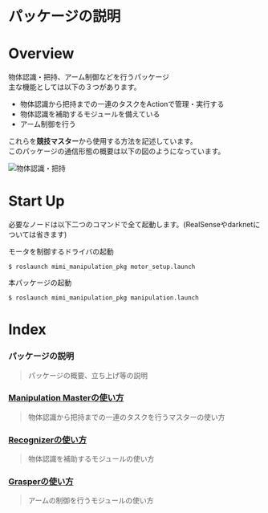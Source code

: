 # パッケージの説明  
  
  
# Overview  
物体認識・把持、アーム制御などを行うパッケージ  
主な機能としては以下の３つがあります。  
- 物体認識から把持までの一連のタスクをActionで管理・実行する  
- 物体認識を補助するモジュールを備えている  
- アーム制御を行う  
  
これらを**競技マスター**から使用する方法を記述しています。  
このパッケージの通信形態の概要は以下の図のようになっています。  
  
![物体認識・把持](https://user-images.githubusercontent.com/33217285/76415666-ee49f280-63dc-11ea-93c2-8c845aeedfe9.png)  
  
# Start Up  
必要なノードは以下二つのコマンドで全て起動します。(RealSenseやdarknetについては省きます)  
  
  モータを制御するドライバの起動  
  
    $ roslaunch mimi_manipulation_pkg motor_setup.launch  
  
  本パッケージの起動  
  
    $ roslaunch mimi_manipulation_pkg manipulation.launch  
  
# Index  
### パッケージの説明  
> パッケージの概要、立ち上げ等の説明  
### [Manipulation Masterの使い方](/manipulation_master_readme.md)  
> 物体認識から把持までの一連のタスクを行うマスターの使い方  
### [Recognizerの使い方](/recognizer_readme.md)  
> 物体認識を補助するモジュールの使い方  
### [Grasperの使い方](/grasper_readme.md)  
> アームの制御を行うモジュールの使い方  
